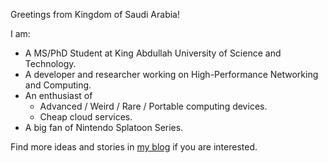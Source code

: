 Greetings from Kingdom of Saudi Arabia!

I am:
- A MS/PhD Student at King Abdullah University of Science and Technology.
- A developer and researcher working on High-Performance Networking and Computing.
- An enthusiast of
  - Advanced / Weird / Rare / Portable computing devices.
  - Cheap cloud services.
- A big fan of Nintendo Splatoon Series.

Find more ideas and stories in [my blog](https://nekodaemon.com/) if you are interested.
